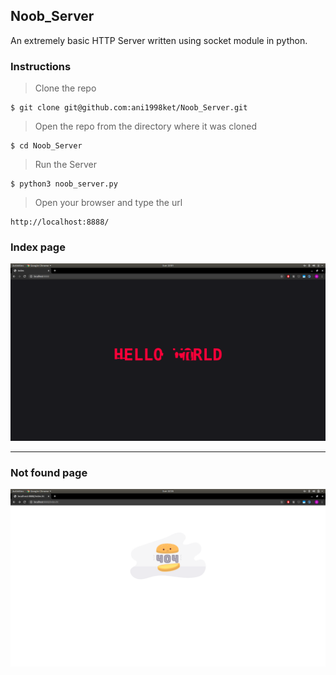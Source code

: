 ## Noob_Server

An extremely basic HTTP Server written using socket module in python.


### Instructions


> Clone the repo
    
    $ git clone git@github.com:ani1998ket/Noob_Server.git

> Open the repo from the directory where it was cloned

    $ cd Noob_Server

> Run the Server

    $ python3 noob_server.py

> Open your browser and type the url

    http://localhost:8888/


### Index page

![index_page](/images/index.png)

----
### Not found page

![404_page](/images/404.png)

